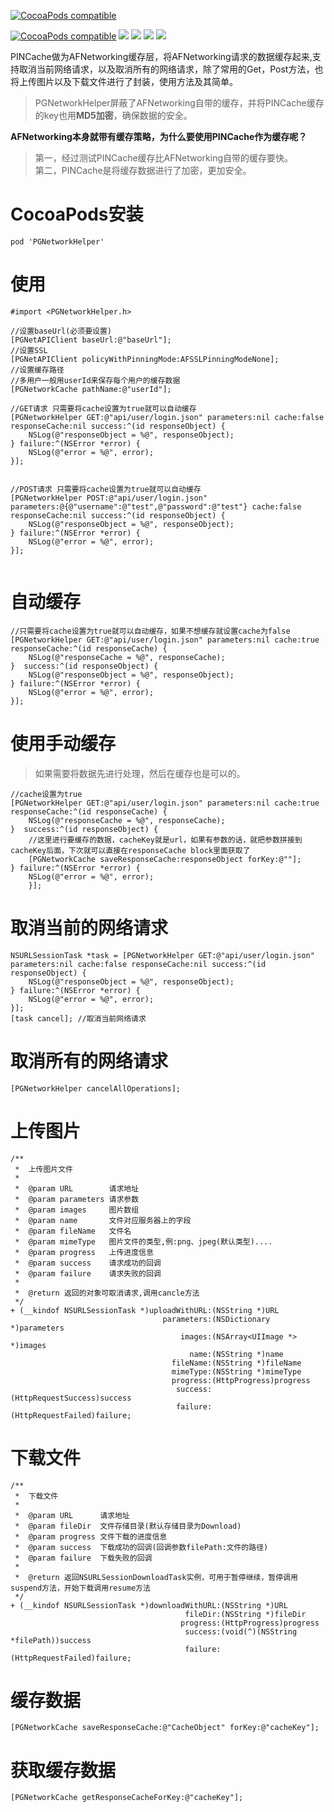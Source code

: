 [![CocoaPods compatible](http://upload-images.jianshu.io/upload_images/1340308-6532130a70265dab.png?imageMogr2/auto-orient/strip%7CimageView2/2/w/1240)](https://github.com/xiaozhuxiong121/PGNetworkHelper)  

[![CocoaPods compatible](https://img.shields.io/cocoapods/v/PGNetworkHelper.svg)](https://cocoapods.org/pods/PGNetworkHelper)
![](https://img.shields.io/badge/platform-iOS-red.svg) ![](https://img.shields.io/badge/language-Objective--C-orange.svg)
![](https://img.shields.io/badge/license-MIT%20License-brightgreen.svg) 
 [![](https://img.shields.io/badge/jianshu-piggybear-red.svg)](http://www.jianshu.com/u/3740632b2002)

PINCache做为AFNetworking缓存层，将AFNetworking请求的数据缓存起来,支持取消当前网络请求，以及取消所有的网络请求，除了常用的Get，Post方法，也将上传图片以及下载文件进行了封装，使用方法及其简单。  
> PGNetworkHelper屏蔽了AFNetworking自带的缓存，并将PINCache缓存的key也用**MD5加密**，确保数据的安全。

**AFNetworking本身就带有缓存策略，为什么要使用PINCache作为缓存呢？**
> 第一，经过测试PINCache缓存比AFNetworking自带的缓存要快。  
> 第二，PINCache是将缓存数据进行了加密，更加安全。

# CocoaPods安装
```
pod 'PGNetworkHelper'
```
# 使用
``` oc
#import <PGNetworkHelper.h>

//设置baseUrl(必须要设置)
[PGNetAPIClient baseUrl:@"baseUrl"];
//设置SSL
[PGNetAPIClient policyWithPinningMode:AFSSLPinningModeNone];
//设置缓存路径
//多用户一般用userId来保存每个用户的缓存数据
[PGNetworkCache pathName:@"userId"];

//GET请求 只需要将cache设置为true就可以自动缓存
[PGNetworkHelper GET:@"api/user/login.json" parameters:nil cache:false responseCache:nil success:^(id responseObject) {
    NSLog(@"responseObject = %@", responseObject);
} failure:^(NSError *error) {
    NSLog(@"error = %@", error);
}];


//POST请求 只需要将cache设置为true就可以自动缓存
[PGNetworkHelper POST:@"api/user/login.json" parameters:@{@"username":@"test",@"password":@"test"} cache:false responseCache:nil success:^(id responseObject) {
    NSLog(@"responseObject = %@", responseObject);
} failure:^(NSError *error) {
    NSLog(@"error = %@", error);
}];
    
```
# 自动缓存
```
//只需要将cache设置为true就可以自动缓存，如果不想缓存就设置cache为false
[PGNetworkHelper GET:@"api/user/login.json" parameters:nil cache:true responseCache:^(id responseCache) {
	NSLog(@"responseCache = %@", responseCache);
}  success:^(id responseObject) {
	NSLog(@"responseObject = %@", responseObject);
} failure:^(NSError *error) {
	NSLog(@"error = %@", error);
}];
```
# 使用手动缓存
> 如果需要将数据先进行处理，然后在缓存也是可以的。

```
//cache设置为true
[PGNetworkHelper GET:@"api/user/login.json" parameters:nil cache:true responseCache:^(id responseCache) {
	NSLog(@"responseCache = %@", responseCache);
}  success:^(id responseObject) {
	//这里进行要缓存的数据，cacheKey就是url，如果有参数的话，就把参数拼接到cacheKey后面，下次就可以直接在responseCache block里面获取了
	[PGNetworkCache saveResponseCache:responseObject forKey:@""];
} failure:^(NSError *error) {
	NSLog(@"error = %@", error);
    }];
```
# 取消当前的网络请求
```
NSURLSessionTask *task = [PGNetworkHelper GET:@"api/user/login.json" parameters:nil cache:false responseCache:nil success:^(id responseObject) {
	NSLog(@"responseObject = %@", responseObject);
} failure:^(NSError *error) {
	NSLog(@"error = %@", error);
}];
[task cancel]; //取消当前网络请求
```

# 取消所有的网络请求
```
[PGNetworkHelper cancelAllOperations];
```

# 上传图片
```
/**
 *  上传图片文件
 *
 *  @param URL        请求地址
 *  @param parameters 请求参数
 *  @param images     图片数组
 *  @param name       文件对应服务器上的字段
 *  @param fileName   文件名
 *  @param mimeType   图片文件的类型,例:png、jpeg(默认类型)....
 *  @param progress   上传进度信息
 *  @param success    请求成功的回调
 *  @param failure    请求失败的回调
 *
 *  @return 返回的对象可取消请求,调用cancle方法
 */
+ (__kindof NSURLSessionTask *)uploadWithURL:(NSString *)URL
                                  parameters:(NSDictionary *)parameters
                                      images:(NSArray<UIImage *> *)images
                                        name:(NSString *)name
                                    fileName:(NSString *)fileName
                                    mimeType:(NSString *)mimeType
                                    progress:(HttpProgress)progress
                                     success:(HttpRequestSuccess)success
                                     failure:(HttpRequestFailed)failure;
```

# 下载文件

```
/**
 *  下载文件
 *
 *  @param URL      请求地址
 *  @param fileDir  文件存储目录(默认存储目录为Download)
 *  @param progress 文件下载的进度信息
 *  @param success  下载成功的回调(回调参数filePath:文件的路径)
 *  @param failure  下载失败的回调
 *
 *  @return 返回NSURLSessionDownloadTask实例，可用于暂停继续，暂停调用suspend方法，开始下载调用resume方法
 */
+ (__kindof NSURLSessionTask *)downloadWithURL:(NSString *)URL
                                       fileDir:(NSString *)fileDir
                                      progress:(HttpProgress)progress
                                       success:(void(^)(NSString *filePath))success
                                       failure:(HttpRequestFailed)failure;
```

# 缓存数据
```
[PGNetworkCache saveResponseCache:@"CacheObject" forKey:@"cacheKey"];
```
# 获取缓存数据
```
[PGNetworkCache getResponseCacheForKey:@"cacheKey"];
```